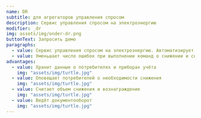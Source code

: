 ```yaml
---
name: DR
subtitle: для агрегаторов управления спросом
description: Сервис управления спросом на электроэнергию
modifier: _dr
img: assets/img/onder-dr.png
buttonText: Запросить демо
paragraphs:
  - value: Сервис управления спросом на электроэнергию. Автоматизирует взаимодействие между системным оператором, агрегатором и потребителями электроэнергии
  - value: Уменьшает число ошибок при выполнении команд о снижении и снижает затраты на управление спросом
advantages:
  - value: Хранит данные о потребителях и приборах учёта
    img: "assets/img/turtle.jpg"
  - value: Оповещает потребителей о необходимости снижения
    img: "assets/img/turtle.jpg"
  - value: Считает объем снижения и вознаграждение
    img: "assets/img/turtle.jpg"
  - value: Ведёт документооборот
    img: "assets/img/turtle.jpg"
---
```

